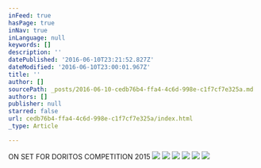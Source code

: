 ```yaml
---
inFeed: true
hasPage: true
inNav: true
inLanguage: null
keywords: []
description: ''
datePublished: '2016-06-10T23:21:52.827Z'
dateModified: '2016-06-10T23:00:01.967Z'
title: ''
author: []
sourcePath: _posts/2016-06-10-cedb76b4-ffa4-4c6d-998e-c1f7cf7e325a.md
authors: []
publisher: null
starred: false
url: cedb76b4-ffa4-4c6d-998e-c1f7cf7e325a/index.html
_type: Article

---
```

ON SET FOR DORITOS COMPETITION 2015
![](https://the-grid-user-content.s3-us-west-2.amazonaws.com/50803be5-344a-4f97-b52d-8f3c7e88c5ad.jpg)
![](https://the-grid-user-content.s3-us-west-2.amazonaws.com/be288d00-0342-4e1e-9de0-f6f6cc6db992.jpg)
![](https://the-grid-user-content.s3-us-west-2.amazonaws.com/0430e8ad-6228-4e03-b798-6d8da7e5d03b.jpg)
![](https://the-grid-user-content.s3-us-west-2.amazonaws.com/45f43eea-e2bc-400c-8a1f-dd4dba008a87.jpg)
![](https://the-grid-user-content.s3-us-west-2.amazonaws.com/55bcdf42-4385-4354-b147-ff92140dd469.jpg)
![](https://the-grid-user-content.s3-us-west-2.amazonaws.com/7150288f-ad37-44bd-9566-18a0eede7b99.jpg)
